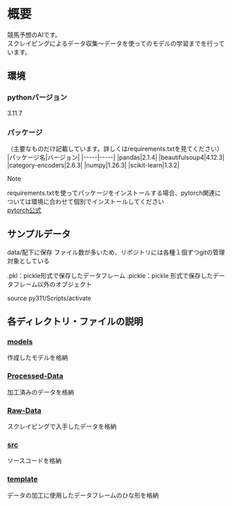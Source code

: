 # 概要

競馬予想のAIです。  
スクレイピングによるデータ収集～データを使ってのモデルの学習までを行っています。

## 環境

### pythonバージョン

3.11.7

### パッケージ  

（主要なものだけ記載しています。詳しくはrequirements.txtを見てください）  
|パッケージ名|バージョン|
|-----|-----|
|pandas|2.1.4|
|beautifulsoup4|4.12.3|
|category-encoders|2.6.3|
|numpy|1.26.3|
|scikit-learn|1.3.2|

>[!NOTE]
>requirements.txtを使ってパッケージをインストールする場合、pytorch関連については環境に合わせて個別でインストールしてください  
>[pytorch公式](https://pytorch.org/get-started/locally/)

## サンプルデータ

data/配下に保存
ファイル数が多いため、リポジトリには各種１個ずつgitの管理対象としている

.pkl：pickle形式で保存したデータフレーム
.pickle：pickle 形式で保存したデータフレーム以外のオブジェクト

source py311/Scripts/activate

## 各ディレクトリ・ファイルの説明

### [models](./models/)  

作成したモデルを格納

### [Processed-Data](./Processed-Data/)

加工済みのデータを格納  

### [Raw-Data](./Raw-Data/)

スクレイピングで入手したデータを格納  

### [src](./src/)

ソースコードを格納  

### [template](./template/)

データの加工に使用したデータフレームのひな形を格納  
